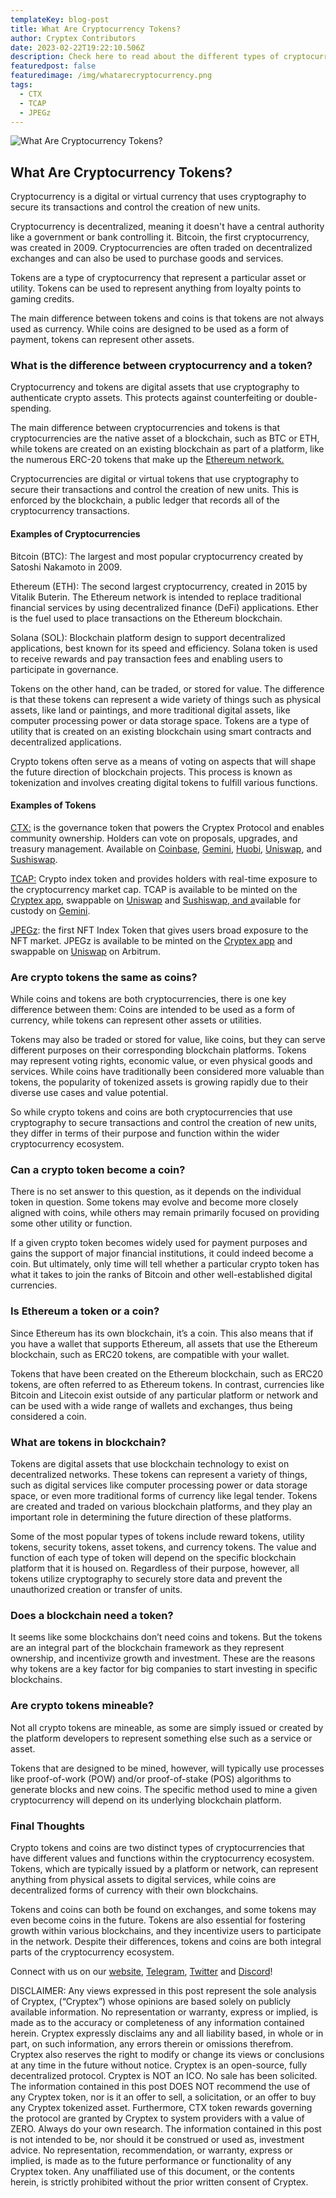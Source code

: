 ```yaml
---
templateKey: blog-post
title: What Are Cryptocurrency Tokens?
author: Cryptex Contributors
date: 2023-02-22T19:22:10.506Z
description: Check here to read about the different types of cryptocurrency tokens!
featuredpost: false
featuredimage: /img/whatarecryptocurrency.png
tags:
  - CTX
  - TCAP
  - JPEGz
---
```

![What Are Cryptocurrency Tokens?](/img/whatarecryptocurrency.png)

## What Are Cryptocurrency Tokens?

Cryptocurrency is a digital or virtual currency that uses cryptography to secure its transactions and control the creation of new units. 

Cryptocurrency is decentralized, meaning it doesn't have a central authority like a government or bank controlling it. Bitcoin, the first cryptocurrency, was created in 2009. Cryptocurrencies are often traded on decentralized exchanges and can also be used to purchase goods and services.

Tokens are a type of cryptocurrency that represent a particular asset or utility. Tokens can be used to represent anything from loyalty points to gaming credits. 

The main difference between tokens and coins is that tokens are not always used as currency. While coins are designed to be used as a form of payment, tokens can represent other assets. 

### What is the difference between cryptocurrency and a token?

Cryptocurrency and tokens are digital assets that use cryptography to authenticate crypto assets. This protects against counterfeiting or double-spending.

The main difference between cryptocurrencies and tokens is that cryptocurrencies are the native asset of a blockchain, such as BTC or ETH, while tokens are created on an existing blockchain as part of a platform, like the numerous ERC-20 tokens that make up the [Ethereum network.](https://etherscan.io/)

Cryptocurrencies are digital or virtual tokens that use cryptography to secure their transactions and control the creation of new units. This is enforced by the blockchain, a public ledger that records all of the cryptocurrency transactions.

#### Examples of Cryptocurrencies

Bitcoin (BTC): The largest and most popular cryptocurrency created by Satoshi Nakamoto in 2009. 

Ethereum (ETH): The second largest cryptocurrency, created in 2015 by Vitalik Buterin. The Ethereum network is intended to replace traditional financial services by using decentralized finance (DeFi) applications. Ether is the fuel used to place transactions on the Ethereum blockchain.

Solana (SOL): Blockchain platform design to support decentralized applications, best known for its speed and efficiency. Solana token is used to receive rewards and pay transaction fees and enabling users to participate in governance. 

Tokens on the other hand, can be traded, or stored for value. The difference is that these tokens can represent a wide variety of things such as physical assets, like land or paintings, and more traditional digital assets, like computer processing power or data storage space. Tokens are a type of utility that is created on an existing blockchain using smart contracts and decentralized applications.

Crypto tokens often serve as a means of voting on aspects that will shape the future direction of blockchain projects. This process is known as tokenization and involves creating digital tokens to fulfill various functions.

#### Examples of Tokens 

[CTX:](https://cryptex.finance/#governance) is the governance token that powers the Cryptex Protocol and enables community ownership. Holders can vote on proposals, upgrades, and treasury management. Available on [Coinbase](https://www.coinbase.com/price/cryptex-finance), [Gemini](https://www.gemini.com/prices/cryptex), [Huobi](https://www.huobi.com/en-us/asset-introduction/details?currency=ctx), [Uniswap](https://uniswap.org/), and [Sushiswap](https://www.sushi.com/).

[TCAP:](https://cryptex.finance/) Crypto index token and provides holders with real-time exposure to the cryptocurrency market cap. TCAP is available to be minted on the [Cryptex app](https://app.cryptex.finance/vaults), swappable on [Uniswap](https://app.uniswap.org/#/tokens/ethereum/0x16c52CeeCE2ed57dAd87319D91B5e3637d50aFa4) and [Sushiswap, and a](https://www.sushi.com/swap)vailable for custody on [Gemini](https://www.gemini.com/custody#).



[JPEGz](https://cryptex.finance/): the first NFT Index Token that gives users broad exposure to the NFT market. JPEGz is available to be minted on the [Cryptex app](https://app.cryptex.finance/vaults) and swappable on [Uniswap](https://app.uniswap.org/#/tokens/arbitrum/0xD5536c80191c624F6bFD5590A45b9E93B16DEA97) on Arbitrum.

### Are crypto tokens the same as coins?

While coins and tokens are both cryptocurrencies, there is one key difference between them: Coins are intended to be used as a form of currency, while tokens can represent other assets or utilities.

Tokens may also be traded or stored for value, like coins, but they can serve different purposes on their corresponding blockchain platforms. Tokens may represent voting rights, economic value, or even physical goods and services. While coins have traditionally been considered more valuable than tokens, the popularity of tokenized assets is growing rapidly due to their diverse use cases and value potential.

So while crypto tokens and coins are both cryptocurrencies that use cryptography to secure transactions and control the creation of new units, they differ in terms of their purpose and function within the wider cryptocurrency ecosystem.

### Can a crypto token become a coin?

There is no set answer to this question, as it depends on the individual token in question. Some tokens may evolve and become more closely aligned with coins, while others may remain primarily focused on providing some other utility or function.

If a given crypto token becomes widely used for payment purposes and gains the support of major financial institutions, it could indeed become a coin. But ultimately, only time will tell whether a particular crypto token has what it takes to join the ranks of Bitcoin and other well-established digital currencies.

### Is Ethereum a token or a coin?

Since Ethereum has its own blockchain, it’s a coin. This also means that if you have a wallet that supports Ethereum, all assets that use the Ethereum blockchain, such as ERC20 tokens, are compatible with your wallet.

Tokens that have been created on the Ethereum blockchain, such as ERC20 tokens, are often referred to as Ethereum tokens. In contrast, currencies like Bitcoin and Litecoin exist outside of any particular platform or network and can be used with a wide range of wallets and exchanges, thus being considered a coin.

### What are tokens in blockchain?

Tokens are digital assets that use blockchain technology to exist on decentralized networks. These tokens can represent a variety of things, such as digital services like computer processing power or data storage space, or even more traditional forms of currency like legal tender. Tokens are created and traded on various blockchain platforms, and they play an important role in determining the future direction of these platforms.

Some of the most popular types of tokens include reward tokens, utility tokens, security tokens, asset tokens, and currency tokens. The value and function of each type of token will depend on the specific blockchain platform that it is housed on. Regardless of their purpose, however, all tokens utilize cryptography to securely store data and prevent the unauthorized creation or transfer of units.

### Does a blockchain need a token?

It seems like some blockchains don’t need coins and tokens. But the tokens are an integral part of the blockchain framework as they represent ownership, and incentivize growth and investment. These are the reasons why tokens are a key factor for big companies to start investing in specific blockchains.

### Are crypto tokens mineable?

Not all crypto tokens are mineable, as some are simply issued or created by the platform developers to represent something else such as a service or asset.

Tokens that are designed to be mined, however, will typically use processes like proof-of-work (POW) and/or proof-of-stake (POS) algorithms to generate blocks and new coins. The specific method used to mine a given cryptocurrency will depend on its underlying blockchain platform.

### Final Thoughts

Crypto tokens and coins are two distinct types of cryptocurrencies that have different values and functions within the cryptocurrency ecosystem. Tokens, which are typically issued by a platform or network, can represent anything from physical assets to digital services, while coins are decentralized forms of currency with their own blockchains.

Tokens and coins can both be found on exchanges, and some tokens may even become coins in the future. Tokens are also essential for fostering growth within various blockchains, and they incentivize users to participate in the network. Despite their differences, tokens and coins are both integral parts of the cryptocurrency ecosystem.

Connect with us on our [website](https://cryptex.finance/), [Telegram](https://t.me/cryptexfinance), [Twitter](https://twitter.com/cryptexfinance) and [Discord](https://discord.gg/cryptex)!

DISCLAIMER: Any views expressed in this post represent the sole analysis of Cryptex, (“Cryptex”) whose opinions are based solely on publicly available information. No representation or warranty, express or implied, is made as to the accuracy or completeness of any information contained herein. Cryptex expressly disclaims any and all liability based, in whole or in part, on such information, any errors therein or omissions therefrom. Cryptex also reserves the right to modify or change its views or conclusions at any time in the future without notice. Cryptex is an open-source, fully decentralized protocol. Cryptex is NOT an ICO. No sale has been solicited. The information contained in this post DOES NOT recommend the use of any Cryptex token, nor is it an offer to sell, a solicitation, or an offer to buy any Cryptex tokenized asset. Furthermore, CTX token rewards governing the protocol are granted by Cryptex to system providers with a value of ZERO. Always do your own research. The information contained in this post is not intended to be, nor should it be construed or used as, investment advice. No representation, recommendation, or warranty, express or implied, is made as to the future performance or functionality of any Cryptex token. Any unaffiliated use of this document, or the contents herein, is strictly prohibited without the prior written consent of Cryptex.